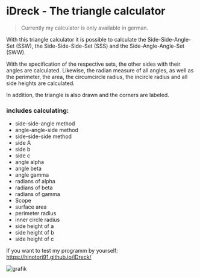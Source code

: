 # iDreck - The triangle calculator

> Currently my calculator is only available in german.

With this triangle calculator it is possible to calculate the Side-Side-Angle-Set (SSW), the Side-Side-Side-Set (SSS) and the Side-Angle-Angle-Set (SWW).

With the specification of the respective sets, the other sides with their angles are calculated. Likewise, the radian measure of all angles, as well as the perimeter, the area, the circumcircle radius, the incircle radius and all side heights are calculated.

In addition, the triangle is also drawn and the corners are labeled.

### includes calculating:
* side-side-angle method
* angle-angle-side method
* side-side-side method
* side A
* side b
* side c
* angle alpha
* angle beta
* angle gamma
* radians of alpha
* radians of beta
* radians of gamma
* Scope
* surface area
* perimeter radius
* inner circle radius
* side height of a
* side height of b
* side height of c

If you want to test my programm by yourself: https://hinotori91.github.io/iDreck/

![grafik](https://user-images.githubusercontent.com/87385364/190982456-6f60ad63-3543-4c90-a0af-8c2f7cfee449.png)
